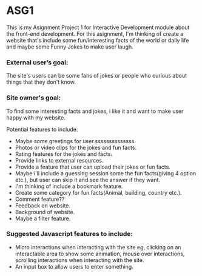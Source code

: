 # ASG1
This is my Asignment Project 1 for Interactive Development module about the front-end development.
For this asignment, I'm thinking of create a website that's include some fun/interesting facts of the world or daily life and maybe some Funny Jokes to make user laugh.

### External user’s goal:

The site's users can be some fans of jokes or people who curious about things that they don't know.

### Site owner's goal:

To find some interesting facts and jokes, i like it and want to make user happy with my website.

Potential features to include:
* Maybe some greetings for user.ssssssssssssss
* Photos or video clips for the jokes and fun facts.
* Rating features for the jokes and facts.
* Provide links to external resources.
* Provide a feature that user can upload their jokes or fun facts.
* Maybe i'll include a guessing session some the fun facts(giving 4 option etc.), but user can skip it and see the answer if they want.
* I'm thinking of include a bookmark feature.
* Create some category for fun facts(Animal, building, country etc.).
* Comment feature??
* Feedback on website.
* Background of website.
* Maybe a filter feature.

### Suggested Javascript features to include:
* Micro interactions when interacting with the site eg, clicking on an interactable area
to show some animation, mouse over interactions, scrolling interactions when
interacting with the site.
* An input box to allow users to enter something.

